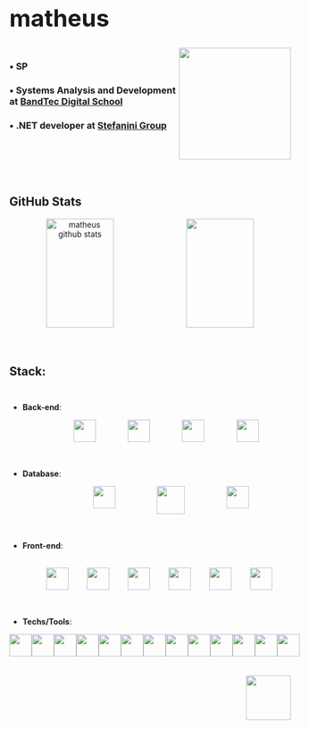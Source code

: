 ## <b><h1>matheus</b></h1>

<div style="display: flex; justify-content: space-evenly;">
    <div>
       <h3>• SP</h3>
       <h3>• Systems Analysis and Development at <a href="https://www.sptech.school">BandTec Digital School</a></h3>
       <h3>• .NET developer at <a href="https://stefanini.com/pt-br">Stefanini Group</a></h3>
    </div>
        <img height="200" 
        src="https://thumbs.gfycat.com/ArcticPerkyAxolotl-size_restricted.gif"/> 
</div>
<br><br>

## GitHub Stats
<div align="center">  
    <img width="49%" height="195px" src="https://github-readme-stats.vercel.app/api?username=zmtheus&         show_icons=true&count_private=true&hide_border=true&title_color=00bfbf&icon_color=00bfbf&text_color=c9d1d9&bg_color=0d1117" alt="matheus github stats"/> 
    <img width="49%" height="195px" src="https://github-readme-stats.vercel.app/api/top-langs/?username=zmtheus&layout=compact&hide_border=true&title_color=00bfbf&text_color=00bfbf&bg_color=0d1117"/>
</div><br><br>

## Stack:<br><br>
-   <b>Back-end</b>:<br>
<div style="display: flex; justify-content: space-evenly;"><br> 
    <img "center" height="40" width="40" 
        src="https://cdn.jsdelivr.net/gh/devicons/devicon/icons/csharp/csharp-original.svg"/> 
    <img align="center" height="40" width="40"
        src="https://cdn.jsdelivr.net/gh/devicons/devicon/icons/dotnetcore/dotnetcore-original.svg"/> 
    <img "center" height="40" width="40" 
        src="https://cdn.jsdelivr.net/gh/devicons/devicon/icons/java/java-original.svg"/>
    <img "center" height="40" width="40" 
        src="https://cdn.jsdelivr.net/gh/devicons/devicon/icons/spring/spring-original.svg"/>  
</div><br><br>


-   <b>Database</b>:<br>
<div style="display: flex; justify-content: space-evenly;"><br> 
    <img "center" height="40" width="40" 
        src="https://cdn.jsdelivr.net/gh/devicons/devicon/icons/mysql/mysql-original.svg"/> 
    <img "center" height="50" width="50" 
        src="https://www.pngrepo.com/png/303229/180/microsoft-sql-server-logo.png"/>  
    <img align="center" height="40" width="40"
        src="https://cdn.jsdelivr.net/gh/devicons/devicon/icons/mongodb/mongodb-original.svg"/> 
</div><br><br>   

-   <b>Front-end</b>:<br><br>
<div style="display: flex; justify-content: space-evenly;"><br>
    <img "center" height="40" width="40" 
        src="https://cdn.jsdelivr.net/gh/devicons/devicon/icons/html5/html5-original.svg"/> 
    <img "center" height="40" width="40" 
        src="https://cdn.jsdelivr.net/gh/devicons/devicon/icons/css3/css3-original.svg"/> 
    <img align="center" height="40" width="40" 
        src="https://cdn.jsdelivr.net/gh/devicons/devicon/icons/javascript/javascript-original.svg"/> 
    <img "center" height="40" width="40" 
        src="https://cdn.jsdelivr.net/gh/devicons/devicon/icons/sass/sass-original.svg"/>
    <img "center" height="40" width="40" 
        src="https://cdn.jsdelivr.net/gh/devicons/devicon/icons/bootstrap/bootstrap-original.svg"/>     
    <img align="center" height="40" width="40"
        src="https://cdn.jsdelivr.net/gh/devicons/devicon/icons/vuejs/vuejs-original.svg"/> 
</div><br><br>

-   <b>Techs/Tools</b>:<br>
<div style="display: flex; justify-content: space-evenly;"><br> 
    <img "center" height="40" width="40" 
        src="https://cdn.jsdelivr.net/gh/devicons/devicon/icons/azure/azure-original.svg"/> 
    <img align="center" height="40" width="40"
        src="https://www.pngrepo.com/png/353443/180/aws.png"/> 
    <img align="center" height="40" width="40"
        src="https://cdn.jsdelivr.net/gh/devicons/devicon/icons/ubuntu/ubuntu-plain.svg"/> 
    <img align="center" height="40" width="40"
        src="https://www.pngrepo.com/png/353582/180/codepen-icon.png"/> 
    <img "center" height="40" width="40" 
        src="https://cdn.jsdelivr.net/gh/devicons/devicon/icons/docker/docker-plain.svg"/> 
    <img align="center" height="40" width="40"
        src="https://www.pngrepo.com/png/354202/180/postman-icon.png"/> 
    <img align="center" height="40" width="40"
        src="https://www.pngrepo.com/png/353904/180/insomnia.png"/>  
    <img align="center" height="40" width="40"
        src="https://www.svgrepo.com/show/354420/swagger.svg"/> 
    <img align="center" height="40" width="40"
        src="https://cdn.jsdelivr.net/gh/devicons/devicon/icons/intellij/intellij-original.svg"/>  
    <img align="center" height="40" width="40"
        src="https://cdn.jsdelivr.net/gh/devicons/devicon/icons/vscode/vscode-original.svg"/> 
    <img align="center" height="40" width="40"
        src="https://cdn.jsdelivr.net/gh/devicons/devicon/icons/visualstudio/visualstudio-plain.svg"/> 
    <img align="center" height="40" width="40"
        src="https://www.pngrepo.com/png/373712/180/json.png"/> 
    <img align="center" height="40" width="40"
        src="https://cdn.jsdelivr.net/gh/devicons/devicon/icons/yarn/yarn-original.svg"/> 
</div><br><br>  


<div align="right">
    <a href="https://www.linkedin.com/in/matheus-n-650764183" target="_blank"><img
            src="https://www.pngrepo.com/png/299433/180/linkedin.png"
            target="_blank" height="80"></img></a>
</div>
